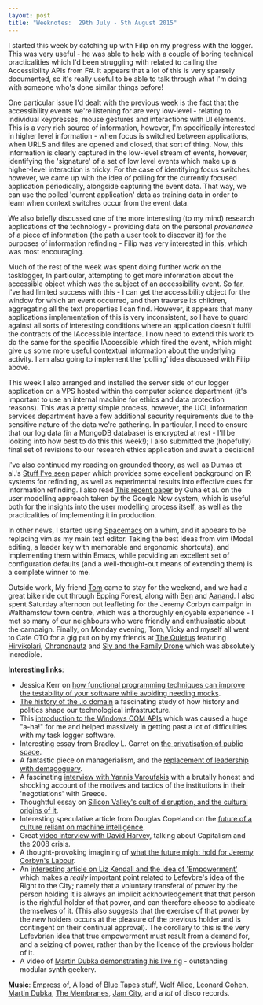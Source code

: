 ```yaml
---
layout: post
title: "Weeknotes:  29th July - 5th August 2015"
---
```


I started this week by catching up with Filip on my progress with the logger. This was very useful - he was able to help with a couple of boring technical practicalities which I'd been struggling with related to calling the Accessibility APIs from F#. It appears that a lot of this is very sparsely documented, so it's really useful to be able to talk through what I'm doing with someone who's done similar things before!

One particular issue I'd dealt with the previous week is the fact that the accessibility events we're listening for are very low-level - relating to individual keypresses, mouse gestures and interactions with UI elements. This is a very rich source of information, however, I'm specifically interested in higher level information - when focus is switched between applications, when URLS and files are opened and closed, that sort of thing. Now, this information is clearly captured in the low-level stream of events, however, identifying the 'signature' of a set of low level events which make up a higher-level interaction is tricky. For the case of identifying focus switches, however, we came up with the idea of polling for the currently focused application periodically, alongside capturing the event data. That way, we can use the polled 'current application' data as training data in order to learn when context switches occur from the event data.

We also briefly discussed one of the more interesting (to my mind) research applications of the technology - providing data on the personal *provenance* of a piece of information (the path a user took to discover it) for the purposes of information refinding - Filip was very interested in this, which was most encouraging.

Much of the rest of the week was spent doing further work on the tasklogger, In particular, attempting to get more information about the accessible object which was the subject of an accessibility event. So far, I've had limited success with this - I can get the accessibility object for the window for which an event occurred, and then traverse its children, aggregating all the text properties I can find. However, it appears that many applications implementation of this is very inconsistent, so I have to guard against all sorts of interesting conditions where an application doesn't fulfil the contracts of the IAccessible interface. I now need to extend this work to do the same for the specific IAccessible which fired the event, which might give us some more useful contextual information about the underlying activity. I am also going to implement the 'polling' idea discussed with Filip above.

This week I also arranged and installed the server side of our logger application on a VPS hosted within the computer science department (it's important to use an internal machine for ethics and data protection reasons). This was a pretty simple process, however, the UCL information services department have a few additional security requirements due to the sensitive nature of the data we're gathering. In particular, I need to ensure that our log data (in a MongoDB database) is encrypted at rest - I'll be looking into how best to do this this week!); I also submitted the (hopefully) final set of revisions to our research ethics application and await a decision!

I've also continued my reading on grounded theory, as well as Dumas et al.'s [Stuff I've seen](http://dl.acm.org/citation.cfm?id=860451) paper which provides some excellent background on IR systems for refinding, as well as experimental results into effective cues for information refinding. I also read [This recent paper](http://dl.acm.org/citation.cfm?id=2685309) by Guha et al. on the user modelling approach taken by the Google Now system, which is useful both for the insights into the user modelling process itself, as well as the practicalities of implementing it in production. 

In other news, I started using [Spacemacs](https://github.com/syl20bnr/spacemacs) on a whim, and it appears to be replacing vim as my main text editor. Taking the best ideas from vim (Modal editing, a leader key with memorable and ergonomic shortcuts), and implementing them within Emacs, while providing an excellent set of configuration defaults (and a well-thought-out means of extending them) is a complete winner to me.

Outside work, My friend [Tom](https://twitter.com/rentalcustard) came to stay for the weekend, and we had a great bike ride out through Epping Forest, along with [Ben](http://benfields.net/) and [Aanand](http://aanandprasad.com/). I also spent Saturday afternoon out leafleting for the Jeremy Corbyn campaign in Walthamstow town centre, which was a thoroughly enjoyable experience - I met so many of our neighbours who were friendly and enthusiastic about the campaign. Finally, on Monday evening, Tom, Vicky and myself all went to Cafe OTO for a gig put on by my friends at [The Quietus](http://thequietus.com/) featuring [Hirvikolari](https://www.facebook.com/hirvikolari), [Chrononautz](https://chrononautz.bandcamp.com/) and [Sly and the Family Drone](https://familydrone.bandcamp.com/) which was absolutely incredible.

**Interesting links**:

  - Jessica Kerr on [how functional programming techniques can improve the testability of your software while avoiding needing mocks](http://engineering.monsanto.com/2015/07/28/avoiding-mocks/).
  - [The history of the .io domain](http://citizen-ex.com/stories/io) a fascinating study of how history and politics shape our technological infrastructure.
  - This [introduction to the Windows COM APIs](http://www.moserware.com/2008/01/finally-understanding-com-after.html) which was caused a huge "a-ha!" for me and helped massively in getting past a lot of difficulties with my task logger software.
  - Interesting essay from Bradley L. Garret on [the privatisation of public space](http://www.theguardian.com/cities/2015/aug/04/pops-privately-owned-public-space-cities-direct-action?CMP=share_btn_tw).
  - A fantastic piece on managerialism, and the [replacement of leadership with demagoguery](https://medium.com/on-life-and-leadership/the-rise-of-the-demagogues-e56a3f0b6a3c).
  - A fascinating [interview with Yannis Varoufakis](https://www.themonthly.com.au/issue/2015/august/1438351200/christos-tsiolkas/greek-tragedy) with a brutally honest and shocking account of the motives and tactics of the institutions in their 'negotiations' with Greece.
  - Thoughtful essay on [Silicon Valley's cult of disruption, and the cultural origins of it](http://mic.com/articles/123311/silicon-valley-white-male-privilege-class-war).
  - Interesting speculative article from Douglas Copeland on the [future of a culture reliant on machine intelligence](http://www.ft.com/cms/s/2/475789b8-2b2b-11e5-acfb-cbd2e1c81cca.html#axzz3i7YejOqL).
  - Great [video interview with David Harvey](https://www.youtube.com/watch?v=UkWvx1QQ76c&feature=share&app=desktop), talking about Capitalism and the 2008 crisis.
  - A thought-provoking imagining of [what the future might hold for Jeremy Corbyn's Labour](http://dougald.nu/labour-through-the-looking-glass-15-early-morning-speculations-on-the-corbyn-surge/).
  - An [interesting article on Liz Kendall and the idea of 'Empowerment'](http://thoughcowardsflinch.com/2015/08/06/liz-kendall-and-the-meanings-of-empowement/) which makes a *really* important point related to Lefevbre's idea of the Right to the City; namely that a voluntary transferal of power by the person holding it is always an implicit acknowledgement that that person is the rightful holder of that power, and can therefore choose to abdicate themselves of it. (This also suggests that the exercise of that power by the *new* holders occurs at the pleasure of the previous holder and is contingent on their continual approval). The corollary to this is the very Lefevbrian idea that true empowerment must result from a demand for, and a seizing of power, rather than by the licence of the previous holder of it.
  - A video of [Martin Dubka demonstrating his live rig](https://www.youtube.com/watch?v=6E-9EN1u6EY) - outstanding modular synth geekery.

**Music**: [Empress of](https://open.spotify.com/artist/5QuBVnBPEzwYvFrgBbwpmU), A load of [Blue Tapes stuff](https://bluetapes.bandcamp.com/album/vol-1), [Wolf Alice](https://open.spotify.com/album/2L82g2rqAlNBcADFzayJBU), [Leonard Cohen](https://open.spotify.com/album/1WkGbKUjhOMru7uYl25jJb), [Martin Dubka](https://open.spotify.com/artist/1oEo1GhX9qUbuR94335vn6), [The Membranes](https://open.spotify.com/artist/1oEo1GhX9qUbuR94335vn6), [Jam City](https://open.spotify.com/album/56gsWKDrXkmwMrvNvrU6Ow), and a *lot* of disco records. 
